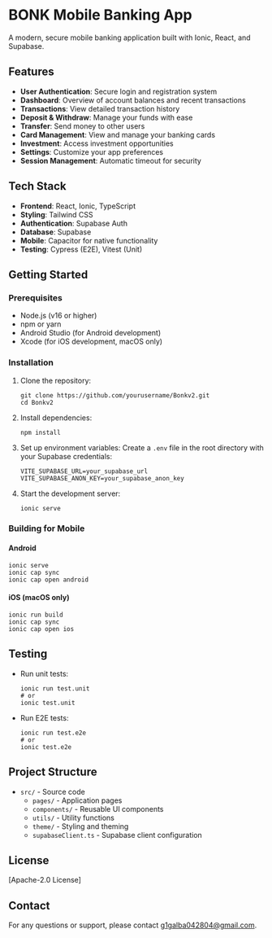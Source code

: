 # BONK Mobile Banking App

A modern, secure mobile banking application built with Ionic, React, and Supabase.

## Features

- **User Authentication**: Secure login and registration system
- **Dashboard**: Overview of account balances and recent transactions
- **Transactions**: View detailed transaction history
- **Deposit & Withdraw**: Manage your funds with ease
- **Transfer**: Send money to other users
- **Card Management**: View and manage your banking cards
- **Investment**: Access investment opportunities
- **Settings**: Customize your app preferences
- **Session Management**: Automatic timeout for security

## Tech Stack

- **Frontend**: React, Ionic, TypeScript
- **Styling**: Tailwind CSS
- **Authentication**: Supabase Auth
- **Database**: Supabase
- **Mobile**: Capacitor for native functionality
- **Testing**: Cypress (E2E), Vitest (Unit)

## Getting Started

### Prerequisites

- Node.js (v16 or higher)
- npm or yarn
- Android Studio (for Android development)
- Xcode (for iOS development, macOS only)

### Installation

1. Clone the repository:
   ```
   git clone https://github.com/yourusername/Bonkv2.git
   cd Bonkv2
   ```

2. Install dependencies:
   ```
   npm install
   ```

3. Set up environment variables:
   Create a `.env` file in the root directory with your Supabase credentials:
   ```
   VITE_SUPABASE_URL=your_supabase_url
   VITE_SUPABASE_ANON_KEY=your_supabase_anon_key
   ```

4. Start the development server:
   ```
   ionic serve
   ```

### Building for Mobile

#### Android

```
ionic serve
ionic cap sync
ionic cap open android
```

#### iOS (macOS only)

```
ionic run build
ionic cap sync
ionic cap open ios
```

## Testing

- Run unit tests:
  ```
  ionic run test.unit
  # or
  ionic test.unit
  ```

- Run E2E tests:
  ```
  ionic run test.e2e
  # or
  ionic test.e2e
  ```

## Project Structure

- `src/` - Source code
  - `pages/` - Application pages
  - `components/` - Reusable UI components
  - `utils/` - Utility functions
  - `theme/` - Styling and theming
  - `supabaseClient.ts` - Supabase client configuration

## License

[Apache-2.0 License]

## Contact

For any questions or support, please contact [g1galba042804@gmail.com](mailto:g1galba042804@gmail.com).
